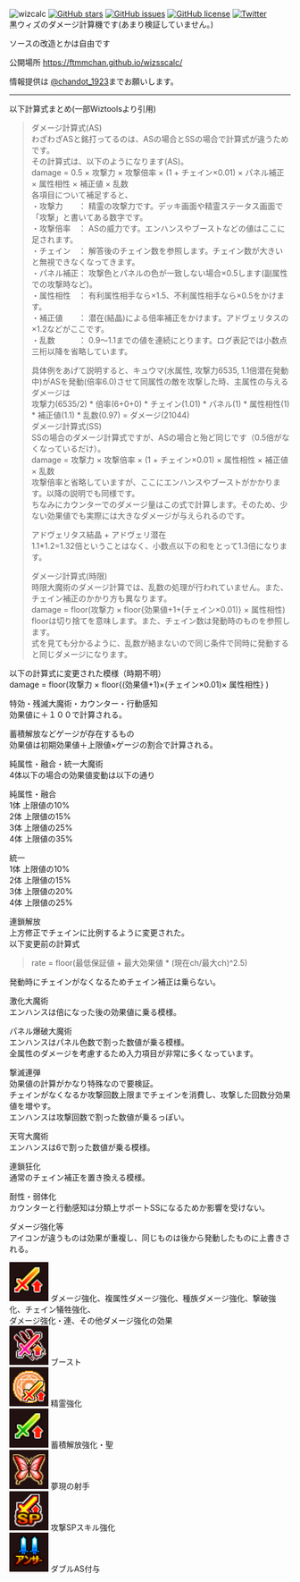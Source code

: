 ![wizcalc](https://img.shields.io/badge/wiz-damagecalc-brightgreen)
[![GitHub stars](https://img.shields.io/github/stars/ftmmchan/wizsscalc)](https://github.com/ftmmchan/wizsscalc/stargazers) 
[![GitHub issues](https://img.shields.io/github/issues/ftmmchan/wizsscalc)](https://github.com/ftmmchan/wizsscalc/issues)
[![GitHub license](https://img.shields.io/github/license/ftmmchan/wizsscalc)](https://github.com/ftmmchan/wizsscalc)
[![Twitter](https://img.shields.io/twitter/url?style=social&url=https%3A%2F%2Fgithub.com%2Fftmmchan%2Fwizsscalc)](https://twitter.com/intent/tweet?text=黒ウィズダメージ計算機&url=https%3A%2F%2Fgithub.com%2Fftmmchan%2Fwizsscalc)  
黒ウィズのダメージ計算機です(あまり検証していません。)  

ソースの改造とかは自由です  

公開場所
https://ftmmchan.github.io/wizsscalc/

情報提供は [@chandot_1923](https://twitter.com/chandot_1923)までお願いします。

***  

以下計算式まとめ(一部Wiztoolsより引用)  

>ダメージ計算式(AS)  
>わざわざASと銘打ってるのは、ASの場合とSSの場合で計算式が違うためです。  
>その計算式は、以下のようになります(AS)。  
>damage = 0.5 × 攻撃力 × 攻撃倍率 × (1 + チェイン×0.01) × パネル補正 × 属性相性 × 補正値 × 乱数  
>各項目について補足すると、  
>・攻撃力　　： 精霊の攻撃力です。デッキ画面や精霊ステータス画面で「攻撃」と書いてある数字です。  
>・攻撃倍率　： ASの威力です。エンハンスやブーストなどの値はここに足されます。  
>・チェイン　： 解答後のチェイン数を参照します。チェイン数が大きいと無視できなくなってきます。  
>・パネル補正： 攻撃色とパネルの色が一致しない場合×0.5します(副属性での攻撃時など)。  
>・属性相性　： 有利属性相手なら×1.5、不利属性相手なら×0.5をかけます。  
>・補正値　　： 潜在(結晶)による倍率補正をかけます。アドヴェリタスの×1.2などがここです。  
>・乱数　　　： 0.9～1.1までの値を連続にとります。ログ表記では小数点三桁以降を省略しています。  
>  
>具体例をあげて説明すると、キュウマ(水属性, 攻撃力6535, 1.1倍潜在発動中)がASを発動(倍率6.0)させて同属性の敵を攻撃した時、主属性の与えるダメージは  
>攻撃力(6535/2) * 倍率(6+0+0) * チェイン(1.01) * パネル(1) * 属性相性(1) * 補正値(1.1) * 乱数(0.97) = ダメージ(21044)  
>ダメージ計算式(SS)  
>SSの場合のダメージ計算式ですが、ASの場合と殆ど同じです（0.5倍がなくなっているだけ）。  
>damage = 攻撃力 × 攻撃倍率 × (1 + チェイン×0.01) × 属性相性 × 補正値 × 乱数  
>攻撃倍率と省略していますが、ここにエンハンスやブーストがかかります。以降の説明でも同様です。  
>ちなみにカウンターでのダメージ量はこの式で計算します。そのため、少ない効果値でも実際には大きなダメージが与えられるのです。  
>
>アドヴェリタス結晶 + アドヴェリ潜在  
>1.1*1.2=1.32倍ということはなく、小数点以下の和をとって1.3倍になります。
>
>ダメージ計算式(時限)  
>時限大魔術のダメージ計算では、乱数の処理が行われていません。また、チェイン補正のかかり方も異なります。  
>damage = floor(攻撃力 × floor{効果値+1+(チェイン×0.01)} × 属性相性)  
>floorは切り捨てを意味します。また、チェイン数は発動時のものを参照します。  
>式を見ても分かるように、乱数が絡まないので同じ条件で同時に発動すると同じダメージになります。
  
以下の計算式に変更された模様（時期不明）  
damage = floor(攻撃力 × floor{(効果値+1)×(チェイン×0.01)× 属性相性} )  


特効・残滅大魔術・カウンター・行動感知  
効果値に＋１００で計算される。

蓄積解放などゲージが存在するもの  
効果値は初期効果値＋上限値×ゲージの割合で計算される。  

純属性・融合・統一大魔術  
4体以下の場合の効果値変動は以下の通り  

純属性・融合  
1体 上限値の10%  
2体 上限値の15%  
3体 上限値の25%  
4体 上限値の35%  

統一  
1体 上限値の10%  
2体 上限値の15%  
3体 上限値の20%  
4体 上限値の25%  

連鎖解放  
上方修正でチェインに比例するように変更された。  
以下変更前の計算式  
>rate = floor(最低保証値 + 最大効果値 * (現在ch/最大ch)^2.5)  

発動時にチェインがなくなるためチェイン補正は乗らない。  
  
激化大魔術  
エンハンスは倍になった後の効果値に乗る模様。  
  
パネル爆破大魔術  
エンハンスはパネル色数で割った数値が乗る模様。  
全属性のダメージを考慮するため入力項目が非常に多くなっています。  
  
撃滅連弾  
効果値の計算がかなり特殊なので要検証。  
チェインがなくなるか攻撃回数上限までチェインを消費し、攻撃した回数分効果値を増やす。  
エンハンスは攻撃回数で割った数値が乗るっぽい。

天穹大魔術  
エンハンスは6で割った数値が乗る模様。  

連鎖狂化  
通常のチェイン補正を置き換える模様。  

耐性・弱体化  
カウンターと行動感知は分類上サポートSSになるためか影響を受けない。

ダメージ強化等  
アイコンが違うものは効果が重複し、同じものは後から発動したものに上書きされる。 

![ダメージ強化](files/img/kyouka.png) ダメージ強化、複属性ダメージ強化、種族ダメージ強化、撃破強化、チェイン犠牲強化、  
ダメージ強化・連、その他ダメージ強化の効果  
![ブースト](files/img/boost.png) ブースト  
![精霊強化](files/img/seireikyouka.png) 精霊強化  
![蓄積解放強化](files/img/tikuseki.png) 蓄積解放強化・聖  
![夢現の射手](files/img/ite.png) 夢現の射手  
![攻撃SPスキル強化](files/img/spkyouka.png) 攻撃SPスキル強化  
![ダブルAS付与](files/img/was.png) ダブルAS付与  

